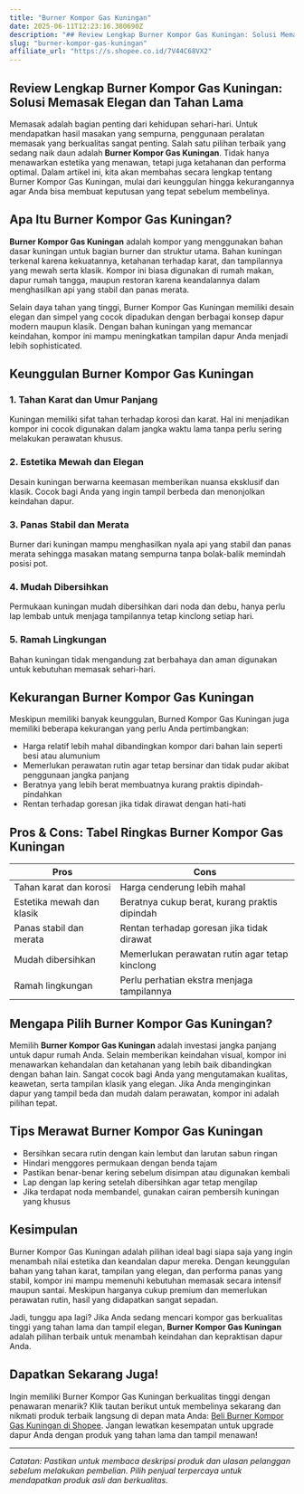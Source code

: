 ```yaml
---
title: "Burner Kompor Gas Kuningan"
date: 2025-06-11T12:23:16.380690Z
description: "## Review Lengkap Burner Kompor Gas Kuningan: Solusi Memasak Elegan dan Tahan Lama..."
slug: "burner-kompor-gas-kuningan"
affiliate_url: "https://s.shopee.co.id/7V44C68VX2"
---
```

## Review Lengkap Burner Kompor Gas Kuningan: Solusi Memasak Elegan dan Tahan Lama

Memasak adalah bagian penting dari kehidupan sehari-hari. Untuk mendapatkan hasil masakan yang sempurna, penggunaan peralatan memasak yang berkualitas sangat penting. Salah satu pilihan terbaik yang sedang naik daun adalah **Burner Kompor Gas Kuningan**. Tidak hanya menawarkan estetika yang menawan, tetapi juga ketahanan dan performa optimal. Dalam artikel ini, kita akan membahas secara lengkap tentang Burner Kompor Gas Kuningan, mulai dari keunggulan hingga kekurangannya agar Anda bisa membuat keputusan yang tepat sebelum membelinya.

## Apa Itu Burner Kompor Gas Kuningan?

**Burner Kompor Gas Kuningan** adalah kompor yang menggunakan bahan dasar kuningan untuk bagian burner dan struktur utama. Bahan kuningan terkenal karena kekuatannya, ketahanan terhadap karat, dan tampilannya yang mewah serta klasik. Kompor ini biasa digunakan di rumah makan, dapur rumah tangga, maupun restoran karena keandalannya dalam menghasilkan api yang stabil dan panas merata.

Selain daya tahan yang tinggi, Burner Kompor Gas Kuningan memiliki desain elegan dan simpel yang cocok dipadukan dengan berbagai konsep dapur modern maupun klasik. Dengan bahan kuningan yang memancar keindahan, kompor ini mampu meningkatkan tampilan dapur Anda menjadi lebih sophisticated.

## Keunggulan Burner Kompor Gas Kuningan

### 1. Tahan Karat dan Umur Panjang  
Kuningan memiliki sifat tahan terhadap korosi dan karat. Hal ini menjadikan kompor ini cocok digunakan dalam jangka waktu lama tanpa perlu sering melakukan perawatan khusus.

### 2. Estetika Mewah dan Elegan  
Desain kuningan berwarna keemasan memberikan nuansa eksklusif dan klasik. Cocok bagi Anda yang ingin tampil berbeda dan menonjolkan keindahan dapur.

### 3. Panas Stabil dan Merata  
Burner dari kuningan mampu menghasilkan nyala api yang stabil dan panas merata sehingga masakan matang sempurna tanpa bolak-balik memindah posisi pot.

### 4. Mudah Dibersihkan  
Permukaan kuningan mudah dibersihkan dari noda dan debu, hanya perlu lap lembab untuk menjaga tampilannya tetap kinclong setiap hari.

### 5. Ramah Lingkungan  
Bahan kuningan tidak mengandung zat berbahaya dan aman digunakan untuk kebutuhan memasak sehari-hari.

## Kekurangan Burner Kompor Gas Kuningan

Meskipun memiliki banyak keunggulan, Burned Kompor Gas Kuningan juga memiliki beberapa kekurangan yang perlu Anda pertimbangkan:

- Harga relatif lebih mahal dibandingkan kompor dari bahan lain seperti besi atau alumunium  
- Memerlukan perawatan rutin agar tetap bersinar dan tidak pudar akibat penggunaan jangka panjang  
- Beratnya yang lebih berat membuatnya kurang praktis dipindah-pindahkan  
- Rentan terhadap goresan jika tidak dirawat dengan hati-hati  

## Pros & Cons: Tabel Ringkas Burner Kompor Gas Kuningan

|     Pros     |        Cons        |
|--------------|---------------------|
| Tahan karat dan korosi | Harga cenderung lebih mahal |
| Estetika mewah dan klasik | Beratnya cukup berat, kurang praktis dipindah |
| Panas stabil dan merata | Rentan terhadap goresan jika tidak dirawat |
| Mudah dibersihkan | Memerlukan perawatan rutin agar tetap kinclong |
| Ramah lingkungan | Perlu perhatian ekstra menjaga tampilannya |

## Mengapa Pilih Burner Kompor Gas Kuningan?

Memilih **Burner Kompor Gas Kuningan** adalah investasi jangka panjang untuk dapur rumah Anda. Selain memberikan keindahan visual, kompor ini menawarkan kehandalan dan ketahanan yang lebih baik dibandingkan dengan bahan lain. Sangat cocok bagi Anda yang mengutamakan kualitas, keawetan, serta tampilan klasik yang elegan. Jika Anda menginginkan dapur yang tampil beda dan mudah dalam perawatan, kompor ini adalah pilihan tepat.

## Tips Merawat Burner Kompor Gas Kuningan

- Bersihkan secara rutin dengan kain lembut dan larutan sabun ringan
- Hindari menggores permukaan dengan benda tajam
- Pastikan benar-benar kering sebelum disimpan atau digunakan kembali
- Lap dengan lap kering setelah dibersihkan agar tetap mengilap
- Jika terdapat noda membandel, gunakan cairan pembersih kuningan yang khusus

## Kesimpulan

Burner Kompor Gas Kuningan adalah pilihan ideal bagi siapa saja yang ingin menambah nilai estetika dan keandalan dapur mereka. Dengan keunggulan bahan yang tahan karat, tampilan yang elegan, dan performa panas yang stabil, kompor ini mampu memenuhi kebutuhan memasak secara intensif maupun santai. Meskipun harganya cukup premium dan memerlukan perawatan rutin, hasil yang didapatkan sangat sepadan.

Jadi, tunggu apa lagi? Jika Anda sedang mencari kompor gas berkualitas tinggi yang tahan lama dan tampil elegan, **Burner Kompor Gas Kuningan** adalah pilihan terbaik untuk menambah keindahan dan kepraktisan dapur Anda.

## Dapatkan Sekarang Juga!

Ingin memiliki Burner Kompor Gas Kuningan berkualitas tinggi dengan penawaran menarik? Klik tautan berikut untuk membelinya sekarang dan nikmati produk terbaik langsung di depan mata Anda: [Beli Burner Kompor Gas Kuningan di Shopee](https://s.shopee.co.id/7V44C68VX2). Jangan lewatkan kesempatan untuk upgrade dapur Anda dengan produk yang tahan lama dan tampil menawan!

---

*Catatan: Pastikan untuk membaca deskripsi produk dan ulasan pelanggan sebelum melakukan pembelian. Pilih penjual terpercaya untuk mendapatkan produk asli dan berkualitas.*